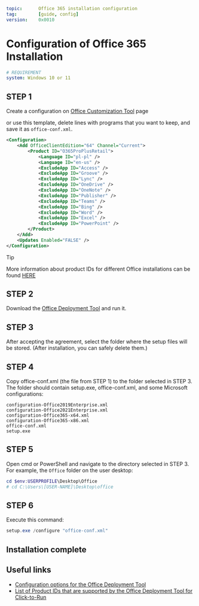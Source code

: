 ```yaml
topic:      Office 365 installation configuration
tag:        [guide, config]
version:    0x0010
```
# Configuration of Office 365 Installation
```yaml
# REQUIREMENT
system: Windows 10 or 11
```

## STEP 1
Create a configuration on [Office Customization Tool](https://config.office.com/deploymentsettings) page

or use this template, delete lines with programs that you want to keep, and save it as `office-conf.xml`.
```xml
<Configuration>
    <Add OfficeClientEdition="64" Channel="Current">
        <Product ID="O365ProPlusRetail">
            <Language ID="pl-pl" />
            <Language ID="en-us" />
            <ExcludeApp ID="Access" />
            <ExcludeApp ID="Groove" />
            <ExcludeApp ID="Lync" />
            <ExcludeApp ID="OneDrive" />
            <ExcludeApp ID="OneNote" />
            <ExcludeApp ID="Publisher" />
            <ExcludeApp ID="Teams" />
            <ExcludeApp ID="Bing" />
            <ExcludeApp ID="Word" />
            <ExcludeApp ID="Excel" />
            <ExcludeApp ID="PowerPoint" />
        </Product>
    </Add>
    <Updates Enabled="FALSE" />
</Configuration>
```
> [!TIP]
> More information about product IDs for different Office installations can be found [HERE](https://learn.microsoft.com/en-us/microsoft-365/troubleshoot/installation/product-ids-supported-office-deployment-click-to-run)

## STEP 2
Download the [Office Deployment Tool](https://www.microsoft.com/en-us/download/details.aspx?id=49117) and run it.

## STEP 3
After accepting the agreement, select the folder where the setup files will be stored. (After installation, you can safely delete them.)

## STEP 4
Copy office-conf.xml (the file from STEP 1) to the folder selected in STEP 3. The folder should contain setup.exe, office-conf.xml, and some Microsoft configurations:
```
configuration-Office2019Enterprise.xml
configuration-Office2021Enterprise.xml
configuration-Office365-x64.xml
configuration-Office365-x86.xml
office-conf.xml
setup.exe
```

## STEP 5
Open cmd or PowerShell and navigate to the directory selected in STEP 3. For example, the `Office` folder on the user desktop:
```powershell
cd $env:USERPROFILE\Desktop\Office
# cd C:\Users\[USER-NAME]\Desktop\office
```

## STEP 6
Execute this command:
```powershell
setup.exe /configure "office-conf.xml"
```

## Installation complete

## Useful links
- [Configuration options for the Office Deployment Tool](https://learn.microsoft.com/en-us/microsoft-365-apps/deploy/office-deployment-tool-configuration-options)
- [List of Product IDs that are supported by the Office Deployment Tool for Click-to-Run](https://learn.microsoft.com/en-us/microsoft-365/troubleshoot/installation/product-ids-supported-office-deployment-click-to-run)